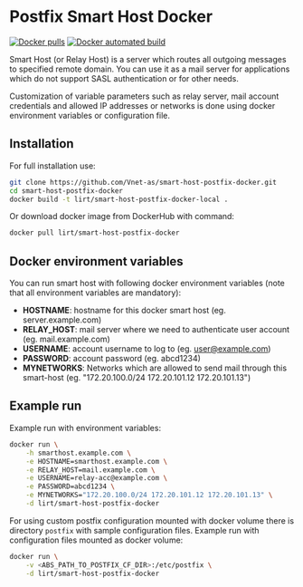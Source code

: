 # Postfix Smart Host Docker

[![Docker pulls](https://img.shields.io/docker/pulls/lirt/smart-host-postfix-docker.svg)](https://hub.docker.com/r/lirt/smart-host-postfix-docker)
[![Docker automated build](https://img.shields.io/docker/automated/lirt/smart-host-postfix-docker.svg)](https://hub.docker.com/r/lirt/smart-host-postfix-docker)

Smart Host (or Relay Host) is a server which routes all outgoing messages to specified remote domain. You can use it as a mail server for applications which do not support SASL authentication or for other needs.

Customization of variable parameters such as relay server, mail account credentials and allowed IP addresses or networks is done using docker environment variables or configuration file.

## Installation

For full installation use:

```bash
git clone https://github.com/Vnet-as/smart-host-postfix-docker.git
cd smart-host-postfix-docker
docker build -t lirt/smart-host-postfix-docker-local .
```

Or download docker image from DockerHub with command:

```bash
docker pull lirt/smart-host-postfix-docker
```

## Docker environment variables

You can run smart host with following docker environment variables (note that all environment variables are mandatory):

- **HOSTNAME**: hostname for this docker smart host (eg. server.example.com)
- **RELAY_HOST**: mail server where we need to authenticate user account (eg. mail.example.com)
- **USERNAME**: account username to log to (eg. user@example.com)
- **PASSWORD**: account password (eg. abcd1234)
- **MYNETWORKS**: Networks which are allowed to send mail through this smart-host (eg. "172.20.100.0/24 172.20.101.12 172.20.101.13")

## Example run

Example run with environment variables:

```bash
docker run \
    -h smarthost.example.com \
    -e HOSTNAME=smarthost.example.com \
    -e RELAY_HOST=mail.example.com \
    -e USERNAME=relay-acc@example.com \
    -e PASSWORD=abcd1234 \
    -e MYNETWORKS="172.20.100.0/24 172.20.101.12 172.20.101.13" \
    -d lirt/smart-host-postfix-docker
```

For using custom postfix configuration mounted with docker volume there is directory `postfix` with sample configuration files. Example run with configuration files mounted as docker volume:

```bash
docker run \
    -v <ABS_PATH_TO_POSTFIX_CF_DIR>:/etc/postfix \
    -d lirt/smart-host-postfix-docker
```
